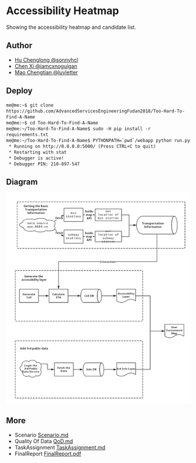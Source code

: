 # Accessibility Heatmap

Showing the accessibility heatmap and candidate list.

## Author

- [Hu Chenglong @sonnyhcl](github.com/sonnyhcl)
- [Chen Xi @iamcxnoguigan](github.com/iamcxnoguigan)
- [Mao Chengtian @luvletter](github.com/luvletter)

## Deploy
```console
me@me:~$ git clone https://github.com/AdvancedServicesEngineeringFudan2018/Too-Hard-To-Find-A-Name
me@me:~$ cd Too-Hard-To-Find-A-Name
me@me:~/Too-Hard-To-Find-A-Name$ sudo -H pip install -r requirements.txt
me@me:~/Too-Hard-To-Find-A-Name$ PYTHONPATH=`pwd`/webapp python run.py
 * Running on http://0.0.0.0:5000/ (Press CTRL+C to quit)
 * Restarting with stat
 * Debugger is active!
 * Debugger PIN: 210-897-547
```

## Diagram

![dataflow](image/ASEDataflowFramework.png)

## More
-   Scenario [Scenario.md](doc/Scenario.md)
-   Quality Of Data [QoD.md](doc/QoD.md)
-   TaskAssignment [TaskAssignment.md](doc/TaskAssignment.md)
-   FinalReport [FinalReport.pdf](doc/FinalReport.pdf)
